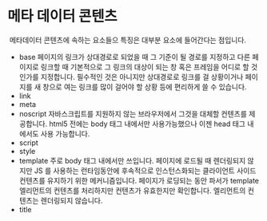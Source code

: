 # 메타 데이터 콘텐츠

​	메타데이터 콘텐츠에 속하는 요소들으 특징은 대부분 <head> 요소에 들어간다는 점입니다.

- base
  페이지의 링크가 상대경로로 되었을 때 그 기준이 될 경로를 지정하고 다른 페이지로 링크할 때 기본적으로 그 링크의 대상이 되는 창 혹은 프레임을 어디로 할 것인가를 지정합니다.
  필수적인 것은 아니지만 상대경로로 링크를 걸 상황이거나 페이지를 새 창으로 여는 링크를 많이 걸어야 할 상황 등에 편리하게 쓸 수 있습니다.
- link
- meta
- noscript
  자바스크립트를 지원하지 않는 브라우저에서 그것을 대체할 컨텐츠를 제공합니다.
  html5 전에는 body 태그 내에서만 사용가능했으나 이젠 head 태그 내에서도 사용 가능합니다.
- script
- style
- template
  주로 body 태그 내에서만 쓰입니다.
  페이지에 로드될 때 렌더링되지 않지만 JS 를 사용하는 런타임동안에 후속적으로 인스턴스화되는 클라이언트 사이드 컨텐츠를 유지하기 위한 메커니즘입니다.
  페이지가 로딩되는 동안 파서가 template 엘리먼트의 컨텐츠를 처리하지만 컨텐츠가 유효한지만 확인합니다. 엘리먼트의 컨텐츠는 렌더링되지 않습니다.
- title